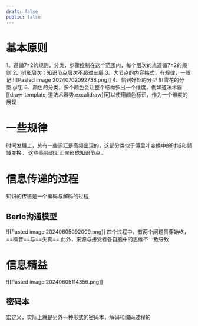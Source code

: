 ```yaml
---
draft: false
public: false
---
```

# 基本原则
1、遵循7±2的规则，分类，步骤控制在这个范围内，每个层次的点遵循7±2的规则
2、树形层次：知识节点层次不超过三层
3、大节点的内容格式，有规律，一眼记
	![[Pasted image 20240702092738.png]]
4、恰到好处的分型
	![[雪花的分型.gif]]
5、颜色的分类，多个颜色会让整个结构多出一个维度，例如道法术器[[draw-template-道法术器势.excalidraw]]可以使用颜色标识，作为一个维度的展现

# 一些规律

时间发展上，总有一些词汇是高频出现的，这部分类似于傅里叶变换中的时域和频域变换。
这些高频词汇汇聚形成知识节点。
# 信息传递的过程
知识的传递是一个编码与解码的过程
## **Berlo沟通模型**

![[Pasted image 20240605092009.png]]
四个过程中，有两个问题贯穿始终，==噪音==与==失真==
此外，来源与接受者各自脑中的思维不一致导致

# 信息精益

![[Pasted image 20240605114356.png]]

## 密码本

宏定义，实际上就是另外一种形式的密码本，解码和编码过程的